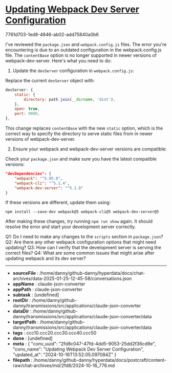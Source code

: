 # [Updating Webpack Dev Server Configuration](https://claude.ai/chat/2fd8c047-47fd-4dd5-9053-25dd2f36cd9e)

7761d703-1ed8-4646-ab02-add75840a0b6

 I've reviewed the `package.json` and `webpack.config.js` files. The error you're encountering is due to an outdated configuration in the webpack.config.js file. The `contentBase` option is no longer supported in newer versions of webpack-dev-server. Here's what you need to do:

1. Update the `devServer` configuration in `webpack.config.js`:

Replace the current `devServer` object with:

```javascript
devServer: {
    static: {
        directory: path.join(__dirname, 'dist'),
    },
    open: true,
    port: 9000,
},
```

This change replaces `contentBase` with the new `static` option, which is the correct way to specify the directory to serve static files from in newer versions of webpack-dev-server.

2. Ensure your webpack and webpack-dev-server versions are compatible:

Check your `package.json` and make sure you have the latest compatible versions:

```json
"devDependencies": {
    "webpack": "^5.95.0",
    "webpack-cli": "^5.1.4",
    "webpack-dev-server": "^5.1.0"
}
```

If these versions are different, update them using:

```
npm install --save-dev webpack@5 webpack-cli@5 webpack-dev-server@5
```

After making these changes, try running `npm run show` again. It should resolve the error and start your development server correctly.

Q1: Do I need to make any changes to the `scripts` section in `package.json`?
Q2: Are there any other webpack configuration options that might need updating?
Q3: How can I verify that the development server is serving the correct files?
Q4: What are some common issues that might arise after updating webpack and its dev server?

---

* **sourceFile** : /home/danny/github-danny/hyperdata/docs/chat-archives/data-2025-01-25-12-45-58/conversations.json
* **appName** : claude-json-converter
* **appPath** : claude-json-converter
* **subtask** : [undefined]
* **rootDir** : /home/danny/github-danny/transmissions/src/applications/claude-json-converter
* **dataDir** : /home/danny/github-danny/transmissions/src/applications/claude-json-converter/data
* **targetPath** : /home/danny/github-danny/transmissions/src/applications/claude-json-converter/data
* **tags** : ccc10.ccc20.ccc30.ccc40.ccc50
* **done** : [undefined]
* **meta** : {
  "conv_uuid": "2fd8c047-47fd-4dd5-9053-25dd2f36cd9e",
  "conv_name": "Updating Webpack Dev Server Configuration",
  "updated_at": "2024-10-16T13:52:05.097084Z"
}
* **filepath** : /home/danny/github-danny/hyperdata/docs/postcraft/content-raw/chat-archives/md/2fd8/2024-10-16_776.md